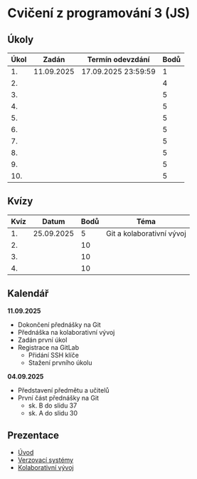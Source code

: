 # Cvičení z programování 3 (JS)

## Úkoly

| Úkol  | Zadán      | Termín odevzdání    | Bodů |
|-------|------------|---------------------|------|
| 1.    | 11.09.2025 | 17.09.2025 23:59:59 | 1    |
| 2.    |            |                     | 4    |
| 3.    |            |                     | 5    |
| 4.    |            |                     | 5    |
| 5.    |            |                     | 5    |
| 6.    |            |                     | 5    |
| 7.    |            |                     | 5    |
| 8.    |            |                     | 5    |
| 9.    |            |                     | 5    |
| 10.   |            |                     | 5    |

## Kvízy

| Kvíz  | Datum      | Bodů | Téma                      |
|-------|------------|------|---------------------------|
| 1.    | 25.09.2025 | 5    | Git a kolaborativní vývoj |
| 2.    |            | 10   |                           |
| 3.    |            | 10   |                           |
| 4.    |            | 10   |                           |

## Kalendář

**11.09.2025**

- Dokončení přednášky na Git
- Přednáška na kolaborativní vývoj
- Zadán první úkol
- Registrace na GitLab
  - Přidání SSH klíče
  - Stažení prvního úkolu

**04.09.2025**

- Představení předmětu a učitelů
- První část přednášky na Git
  - sk. B do slidu 37
  - sk. A do slidu 30

## Prezentace

- [Úvod](./prezentace/00-uvod.pdf)
- [Verzovací systémy](./prezentace/01-verzovaci-systemy.pdf)
- [Kolaborativní vývoj](./prezentace/02-kolaborativni-vyvoj.pdf)
